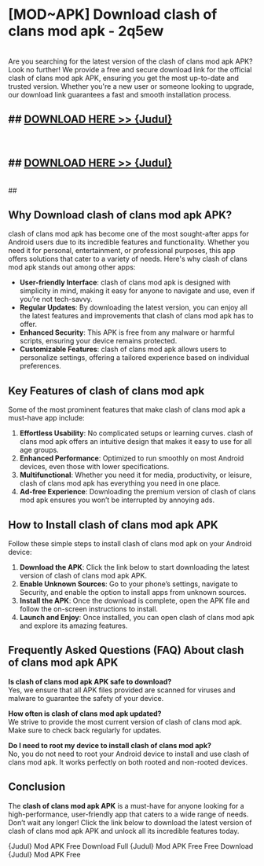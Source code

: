# [MOD~APK] Download clash of clans mod apk - 2q5ew <br>
<br>
Are you searching for the latest version of the clash of clans mod apk APK? Look no further! We provide a free and secure download link for the official clash of clans mod apk APK, ensuring you get the most up-to-date and trusted version. Whether you're a new user or someone looking to upgrade, our download link guarantees a fast and smooth installation process.


## ##  [DOWNLOAD HERE >> {Judul}](https://geoflix.me/watch.php?title=clash_of_clans_mod_apk&ref=git)
  <br>

##  ## [DOWNLOAD HERE >> {Judul}](https://geoflix.me/watch.php?title=clash_of_clans_mod_apk&ref=git)
  <br>
  ##



## Why Download clash of clans mod apk APK?

clash of clans mod apk has become one of the most sought-after apps for Android users due to its incredible features and functionality. Whether you need it for personal, entertainment, or professional purposes, this app offers solutions that cater to a variety of needs. Here's why clash of clans mod apk stands out among other apps:

- **User-friendly Interface**: clash of clans mod apk is designed with simplicity in mind, making it easy for anyone to navigate and use, even if you’re not tech-savvy.
- **Regular Updates**: By downloading the latest version, you can enjoy all the latest features and improvements that clash of clans mod apk has to offer.
- **Enhanced Security**: This APK is free from any malware or harmful scripts, ensuring your device remains protected.
- **Customizable Features**: clash of clans mod apk allows users to personalize settings, offering a tailored experience based on individual preferences.

## Key Features of clash of clans mod apk

Some of the most prominent features that make clash of clans mod apk a must-have app include:

1. **Effortless Usability**: No complicated setups or learning curves. clash of clans mod apk offers an intuitive design that makes it easy to use for all age groups.
2. **Enhanced Performance**: Optimized to run smoothly on most Android devices, even those with lower specifications.
3. **Multifunctional**: Whether you need it for media, productivity, or leisure, clash of clans mod apk has everything you need in one place.
4. **Ad-free Experience**: Downloading the premium version of clash of clans mod apk ensures you won’t be interrupted by annoying ads.

## How to Install clash of clans mod apk APK

Follow these simple steps to install clash of clans mod apk on your Android device:

1. **Download the APK**: Click the link below to start downloading the latest version of clash of clans mod apk APK.
2. **Enable Unknown Sources**: Go to your phone’s settings, navigate to Security, and enable the option to install apps from unknown sources.
3. **Install the APK**: Once the download is complete, open the APK file and follow the on-screen instructions to install.
4. **Launch and Enjoy**: Once installed, you can open clash of clans mod apk and explore its amazing features.

## Frequently Asked Questions (FAQ) About clash of clans mod apk APK

**Is clash of clans mod apk APK safe to download?**  
Yes, we ensure that all APK files provided are scanned for viruses and malware to guarantee the safety of your device.

**How often is clash of clans mod apk updated?**  
We strive to provide the most current version of clash of clans mod apk. Make sure to check back regularly for updates.

**Do I need to root my device to install clash of clans mod apk?**  
No, you do not need to root your Android device to install and use clash of clans mod apk. It works perfectly on both rooted and non-rooted devices.

## Conclusion

The **clash of clans mod apk APK** is a must-have for anyone looking for a high-performance, user-friendly app that caters to a wide range of needs. Don’t wait any longer! Click the link below to download the latest version of clash of clans mod apk APK and unlock all its incredible features today.

{Judul} Mod APK Free
Download Full {Judul} Mod APK Free
Free Download {Judul} Mod APK Free

